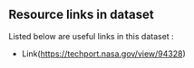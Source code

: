## Resource links in dataset 

Listed below are useful links in this dataset : 

* Link(https://techport.nasa.gov/view/94328)
